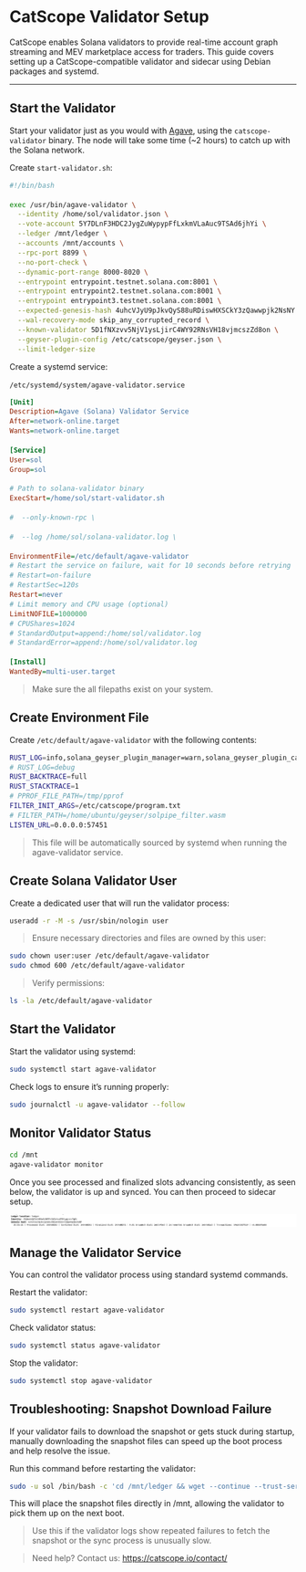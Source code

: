 # CatScope Validator Setup

CatScope enables Solana validators to provide real-time account graph streaming and MEV marketplace access for traders. This guide covers setting up a CatScope-compatible validator and sidecar using Debian packages and systemd.

---------

## Start the Validator

Start your validator just as you would with [Agave](https://github.com/anza-xyz/agave), using the `catscope-validator` binary. The node will take some time (~2 hours) to catch up with the Solana network.

Create `start-validator.sh`:
```bash
#!/bin/bash

exec /usr/bin/agave-validator \
  --identity /home/sol/validator.json \
  --vote-account 5Y7DLnF3HDC2JygZuWypypFfLxkmVLaAuc9TSAd6jhYi \
  --ledger /mnt/ledger \
  --accounts /mnt/accounts \
  --rpc-port 8899 \
  --no-port-check \
  --dynamic-port-range 8000-8020 \
  --entrypoint entrypoint.testnet.solana.com:8001 \
  --entrypoint entrypoint2.testnet.solana.com:8001 \
  --entrypoint entrypoint3.testnet.solana.com:8001 \
  --expected-genesis-hash 4uhcVJyU9pJkvQyS88uRDiswHXSCkY3zQawwpjk2NsNY \
  --wal-recovery-mode skip_any_corrupted_record \
  --known-validator 5D1fNXzvv5NjV1ysLjirC4WY92RNsVH18vjmcszZd8on \
  --geyser-plugin-config /etc/catscope/geyser.json \
  --limit-ledger-size
```
Create a systemd service:

`/etc/systemd/system/agave-validator.service`

```ini
[Unit]
Description=Agave (Solana) Validator Service                                         
After=network-online.target                                                          
Wants=network-online.target                                                          
                                                                                     
[Service]                                                                            
User=sol                                                                            
Group=sol                                                                           
                                                                                     
# Path to solana-validator binary                                                    
ExecStart=/home/sol/start-validator.sh

#  --only-known-rpc \

#  --log /home/sol/solana-validator.log \

EnvironmentFile=/etc/default/agave-validator                        
# Restart the service on failure, wait for 10 seconds before retrying
# Restart=on-failure                                                                   
# RestartSec=120s                                                                      
Restart=never                                         
# Limit memory and CPU usage (optional)                                              
LimitNOFILE=1000000                                                                  
# CPUShares=1024                                                                      
# StandardOutput=append:/home/sol/validator.log
# StandardError=append:/home/sol/validator.log

[Install]                 
WantedBy=multi-user.target
```
> Make sure the all filepaths exist on your system.


## Create Environment File

Create `/etc/default/agave-validator` with the following contents:

```bash
RUST_LOG=info,solana_geyser_plugin_manager=warn,solana_geyser_plugin_catscope=warn,catscope_tree=warn,catscope_primitive=warn,catscope_host=warn,catscope_primitive::server=warn,catscope_primitive::serverclient=warn
# RUST_LOG=debug
RUST_BACKTRACE=full
RUST_STACKTRACE=1
# PPROF_FILE_PATH=/tmp/pprof
FILTER_INIT_ARGS=/etc/catscope/program.txt
# FILTER_PATH=/home/ubuntu/geyser/solpipe_filter.wasm
LISTEN_URL=0.0.0.0:57451
```
> This file will be automatically sourced by systemd when running the agave-validator service.

## Create Solana Validator User

Create a dedicated user that will run the validator process:

```bash
useradd -r -M -s /usr/sbin/nologin user
```
> Ensure necessary directories and files are owned by this user:

```bash 
sudo chown user:user /etc/default/agave-validator
sudo chmod 600 /etc/default/agave-validator

```
> Verify permissions:
```bash
ls -la /etc/default/agave-validator
```

## Start the Validator

Start the validator using systemd:
```bash
sudo systemctl start agave-validator
```

Check logs to ensure it’s running properly:

```bash
sudo journalctl -u agave-validator --follow
```

## Monitor Validator Status

```bash
cd /mnt
agave-validator monitor
```
Once you see processed and finalized slots advancing consistently, as seen below, the validator is up and synced. You can then proceed to sidecar setup.

![Validator Setup Screenshot](./validator-up.png)



## Manage the Validator Service
You can control the validator process using standard systemd commands.

Restart the validator:
```bash
sudo systemctl restart agave-validator
```
Check validator status:
```bash
sudo systemctl status agave-validator
```

Stop the validator:
```bash
sudo systemctl stop agave-validator
```

## Troubleshooting: Snapshot Download Failure
If your validator fails to download the snapshot or gets stuck during startup, manually downloading the snapshot files can speed up the boot process and help resolve the issue.

Run this command before restarting the validator:

```bash
sudo -u sol /bin/bash -c 'cd /mnt/ledger && wget --continue --trust-server-names http://198.244.253.220:9099/snapshot.tar.bz2 && wget --continue --trust-server-names http://198.244.253.220:9099/incremental-snapshot.tar.bz2'
```
This will place the snapshot files directly in /mnt, allowing the validator to pick them up on the next boot.

> Use this if the validator logs show repeated failures to fetch the snapshot or the sync process is unusually slow.


> Need help? Contact us:
https://catscope.io/contact/